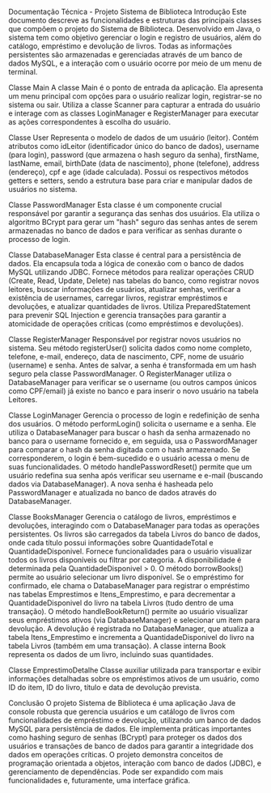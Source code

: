 Documentação Técnica - Projeto Sistema de Biblioteca 
Introdução
Este documento descreve as funcionalidades e estruturas das principais classes que compõem o projeto do Sistema de Biblioteca. Desenvolvido em Java, o sistema tem como objetivo gerenciar o login e registro de usuários, além do catálogo, empréstimo e devolução de livros. Todas as informações persistentes são armazenadas e gerenciadas através de um banco de dados MySQL, e a interação com o usuário ocorre por meio de um menu de terminal.

Classe Main 
A classe Main é o ponto de entrada da aplicação. Ela apresenta um menu principal com opções para o usuário realizar login, registrar-se no sistema ou sair. Utiliza a classe Scanner para capturar a entrada do usuário e interage com as classes LoginManager e RegisterManager para executar as ações correspondentes à escolha do usuário.

Classe User 
Representa o modelo de dados de um usuário (leitor). Contém atributos como idLeitor (identificador único do banco de dados), username (para login), password (que armazena o hash seguro da senha), firstName, lastName, email, birthDate (data de nascimento), phone (telefone), address (endereço), cpf e age (idade calculada). Possui os respectivos métodos getters e setters, sendo a estrutura base para criar e manipular dados de usuários no sistema.

Classe PasswordManager 
Esta classe é um componente crucial responsável por garantir a segurança das senhas dos usuários. Ela utiliza o algoritmo BCrypt para gerar um "hash" seguro das senhas antes de serem armazenadas no banco de dados e para verificar as senhas durante o processo de login.

Classe DatabaseManager 
Esta classe é central para a persistência de dados. Ela encapsula toda a lógica de conexão com o banco de dados MySQL utilizando JDBC. Fornece métodos para realizar operações CRUD (Create, Read, Update, Delete) nas tabelas do banco, como registrar novos leitores, buscar informações de usuários, atualizar senhas, verificar a existência de usernames, carregar livros, registrar empréstimos e devoluções, e atualizar quantidades de livros. Utiliza PreparedStatement para prevenir SQL Injection e gerencia transações para garantir a atomicidade de operações críticas (como empréstimos e devoluções).

Classe RegisterManager 
Responsável por registrar novos usuários no sistema. Seu método registerUser() solicita dados como nome completo, telefone, e-mail, endereço, data de nascimento, CPF, nome de usuário (username) e senha. Antes de salvar, a senha é transformada em um hash seguro pela classe PasswordManager. O RegisterManager utiliza o DatabaseManager para verificar se o username (ou outros campos únicos como CPF/email) já existe no banco e para inserir o novo usuário na tabela Leitores.

Classe LoginManager 
Gerencia o processo de login e redefinição de senha dos usuários.
O método performLogin() solicita o username e a senha. Ele utiliza o DatabaseManager para buscar o hash da senha armazenado no banco para o username fornecido e, em seguida, usa o PasswordManager para comparar o hash da senha digitada com o hash armazenado. Se corresponderem, o login é bem-sucedido e o usuário acessa o menu de suas funcionalidades.
O método handlePasswordReset() permite que um usuário redefina sua senha após verificar seu username e e-mail (buscando dados via DatabaseManager). A nova senha é hasheada pelo PasswordManager e atualizada no banco de dados através do DatabaseManager.

Classe BooksManager 
Gerencia o catálogo de livros, empréstimos e devoluções, interagindo com o DatabaseManager para todas as operações persistentes.
Os livros são carregados da tabela Livros do banco de dados, onde cada título possui informações sobre QuantidadeTotal e QuantidadeDisponivel. Fornece funcionalidades para o usuário visualizar todos os livros disponíveis ou filtrar por categoria. A disponibilidade é determinada pela QuantidadeDisponivel > 0.
O método borrowBooks() permite ao usuário selecionar um livro disponível. Se o empréstimo for confirmado, ele chama o DatabaseManager para registrar o empréstimo nas tabelas Emprestimos e Itens_Emprestimo, e para decrementar a QuantidadeDisponivel do livro na tabela Livros (tudo dentro de uma transação).
O método handleBookReturn() permite ao usuário visualizar seus empréstimos ativos (via DatabaseManager) e selecionar um item para devolução. A devolução é registrada no DatabaseManager, que atualiza a tabela Itens_Emprestimo e incrementa a QuantidadeDisponivel do livro na tabela Livros (também em uma transação). A classe interna Book representa os dados de um livro, incluindo suas quantidades.

Classe EmprestimoDetalhe 
Classe auxiliar utilizada para transportar e exibir informações detalhadas sobre os empréstimos ativos de um usuário, como ID do item, ID do livro, título e data de devolução prevista.

Conclusão 
O projeto Sistema de Biblioteca é uma aplicação Java de console robusta que gerencia usuários e um catálogo de livros com funcionalidades de empréstimo e devolução, utilizando um banco de dados MySQL para persistência de dados. Ele implementa práticas importantes como hashing seguro de senhas (BCrypt) para proteger os dados dos usuários e transações de banco de dados para garantir a integridade dos dados em operações críticas. O projeto demonstra conceitos de programação orientada a objetos, interação com banco de dados (JDBC), e gerenciamento de dependências. Pode ser expandido com mais funcionalidades e, futuramente, uma interface gráfica.
